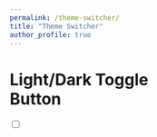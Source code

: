 ```yaml
---
permalink: /theme-switcher/
title: "Theme Switcher"
author_profile: true
---
```

<html lang="en">
<head>
    <meta charset="UTF-8">
    <meta name="viewport" content="width=device-width, initial-scale=1.0">
<link rel="stylesheet" href="https://fonts.googleapis.com/css2?family=Montserrat&display=swap">
<style>
  * { box-sizing: border-box; }

  body {
    font-family: "Montserrat", sans-serif;
    background-color: #fff;
    transition: background 0.2s linear;
  }

  body.dark { background-color: #292c35; }

  body.dark h1, body.dark .support a { color: #fff; }

  .checkbox {
    opacity: 0;
  }

  .checkbox-label {
    background-color: #111;
    width: 50px;
    height: 26px;
    border-radius: 50px;
    position: relative;
    padding: 5px;
    cursor: pointer;
    display: flex;
    justify-content: space-between;
    align-items: center;
  }

  .fa-moon {
    color: #f1c40f;
    position: absolute;
    left: 2px;
    transition: transform 0.2s linear;
  }

  .fa-sun {
    color: #f39c12; 
    position: absolute;
    right: 2px;
    transition: transform 0.2s linear;
  }

  .checkbox-label .ball {
    background-color: #fff;
    width: 22px;
    height: 22px;
    position: absolute;
    top: 2px;
    border-radius: 50%;
    transition: transform 0.2s linear;
  }

  .checkbox:checked + .checkbox-label .ball {
    transform: translateX(26px);
  }
</style>
</head>
<body>

<h1>Light/Dark Toggle<br>Button</h1>

<div>
  <input type="checkbox" class="checkbox" id="checkbox">
  <label for="checkbox" class="checkbox-label">
    <i class="fas fa-moon"></i>
    <i class="fas fa-sun"></i>
    <span class="ball"></span>
  </label>
</div>

<script type="text/javascript">
  const checkbox = document.getElementById("checkbox");
  checkbox.addEventListener("change", () => {
    document.body.classList.toggle("dark");
  });
</script>

</body>
</html>
